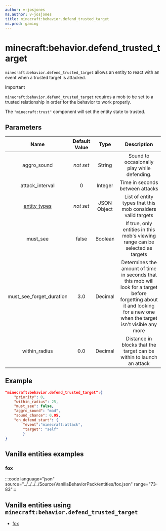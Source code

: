 ```yaml
---
author: v-josjones
ms.author: v-josjones
title: minecraft:behavior.defend_trusted_target
ms.prod: gaming
---
```


# minecraft:behavior.defend_trusted_target

`minecraft:behavior.defend_trusted_target` allows an entity to react with an event when a trusted target is attacked.

>[!IMPORTANT]
> `minecraft:behavior.defend_trusted_target` requires a mob to be set to a trusted relationship in order for the behavior to work properly.
>
>The `"minecraft:trust"` component will set the entity state to trusted.

## Parameters

|Name |Default Value  |Type  |Description  |
|:---------:|:---------:|:---------:|:---------:|
|aggro_sound|*not set* | String| Sound to occasionally play while defending. |
|attack_interval| 0| Integer| Time in seconds between attacks |
|[entity_types](../Definitions/NestedTables/entity_types.md)|*not set* | JSON Object| List of entity types that this mob considers valid targets|
|must_see| false| Boolean| If true, only entities in this mob's viewing range can be selected as targets |
|must_see_forget_duration| 3.0| Decimal| Determines the amount of time in seconds that this mob will look for a target before forgetting about it and looking for a new one when the target isn't visible any more |
|within_radius| 0.0| Decimal| Distance in blocks that the target can be within to launch an attack|

## Example

```json
"minecraft:behavior.defend_trusted_target":{
    "priority": 0,
    "within_radius": 25,
    "must_see": false,
    "aggro_sound": "mad",
    "sound_chance": 0.05,
    "on_defend_start": {
        "event":"minecraft:attack",
        "target": "self"
        }
}
```

## Vanilla entities examples

### fox

:::code language="json" source="../../../../Source/VanillaBehaviorPack/entities/fox.json" range="73-83":::

## Vanilla entities using `minecraft:behavior.defend_trusted_target`

- [fox](../../../../Source/VanillaBehaviorPack_Snippets/entities/fox.md)

